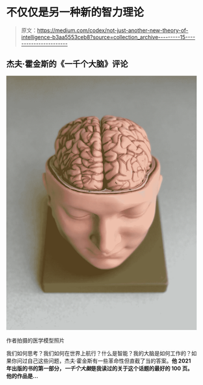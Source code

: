 # 不仅仅是另一种新的智力理论

> 原文：<https://medium.com/codex/not-just-another-new-theory-of-intelligence-b3aa5553ceb8?source=collection_archive---------15----------------------->

## 杰夫·霍金斯的《一千个大脑》评论

![](img/7c209d89ac7ef1e298f93d489b3ef03c.png)

作者拍摄的医学模型照片

我们如何思考？我们如何在世界上航行？什么是智能？我的大脑是如何工作的？如果你问过自己这些问题，杰夫·霍金斯有一些革命性但直截了当的答案。**他 2021 年出版的书的第一部分，*一千个大脑*是我读过的关于这个话题的最好的 100 页。他的作品是…**
